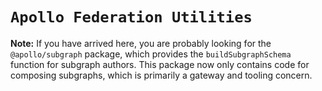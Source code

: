 # `Apollo Federation Utilities`

**Note:** If you have arrived here, you are probably looking for the `@apollo/subgraph` package, which provides the `buildSubgraphSchema` function for subgraph authors. This package now only contains code for composing subgraphs, which is primarily a gateway and tooling concern.